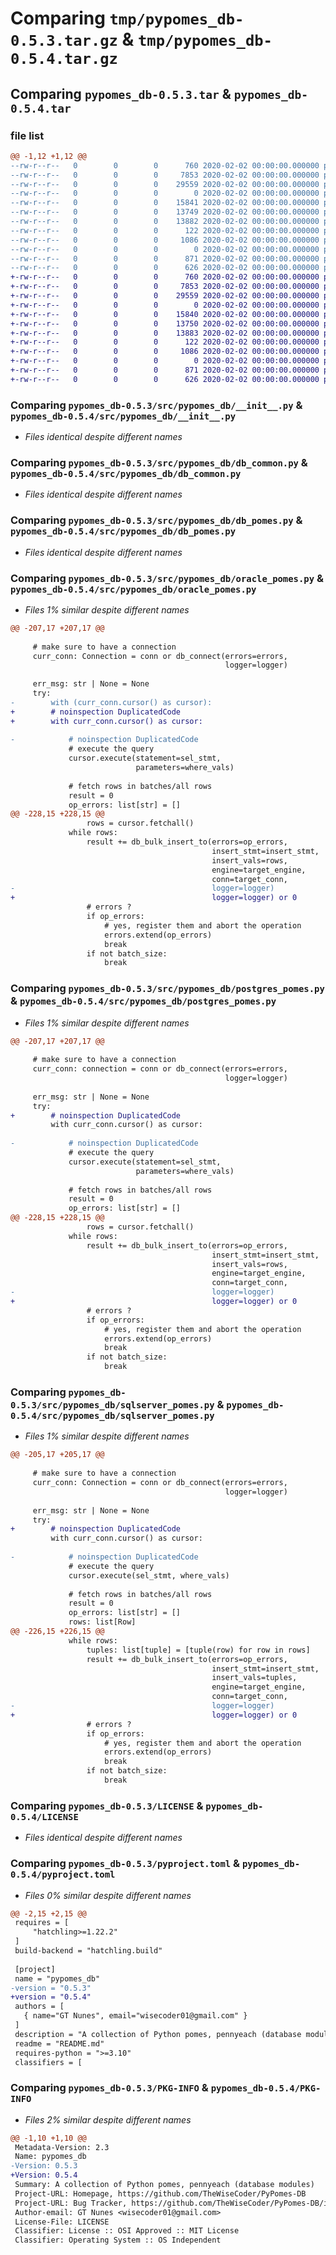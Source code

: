 # Comparing `tmp/pypomes_db-0.5.3.tar.gz` & `tmp/pypomes_db-0.5.4.tar.gz`

## Comparing `pypomes_db-0.5.3.tar` & `pypomes_db-0.5.4.tar`

### file list

```diff
@@ -1,12 +1,12 @@
--rw-r--r--   0        0        0      760 2020-02-02 00:00:00.000000 pypomes_db-0.5.3/src/pypomes_db/__init__.py
--rw-r--r--   0        0        0     7853 2020-02-02 00:00:00.000000 pypomes_db-0.5.3/src/pypomes_db/db_common.py
--rw-r--r--   0        0        0    29559 2020-02-02 00:00:00.000000 pypomes_db-0.5.3/src/pypomes_db/db_pomes.py
--rw-r--r--   0        0        0        0 2020-02-02 00:00:00.000000 pypomes_db-0.5.3/src/pypomes_db/mysql_pomes.py
--rw-r--r--   0        0        0    15841 2020-02-02 00:00:00.000000 pypomes_db-0.5.3/src/pypomes_db/oracle_pomes.py
--rw-r--r--   0        0        0    13749 2020-02-02 00:00:00.000000 pypomes_db-0.5.3/src/pypomes_db/postgres_pomes.py
--rw-r--r--   0        0        0    13882 2020-02-02 00:00:00.000000 pypomes_db-0.5.3/src/pypomes_db/sqlserver_pomes.py
--rw-r--r--   0        0        0      122 2020-02-02 00:00:00.000000 pypomes_db-0.5.3/.gitignore
--rw-r--r--   0        0        0     1086 2020-02-02 00:00:00.000000 pypomes_db-0.5.3/LICENSE
--rw-r--r--   0        0        0        0 2020-02-02 00:00:00.000000 pypomes_db-0.5.3/README.md
--rw-r--r--   0        0        0      871 2020-02-02 00:00:00.000000 pypomes_db-0.5.3/pyproject.toml
--rw-r--r--   0        0        0      626 2020-02-02 00:00:00.000000 pypomes_db-0.5.3/PKG-INFO
+-rw-r--r--   0        0        0      760 2020-02-02 00:00:00.000000 pypomes_db-0.5.4/src/pypomes_db/__init__.py
+-rw-r--r--   0        0        0     7853 2020-02-02 00:00:00.000000 pypomes_db-0.5.4/src/pypomes_db/db_common.py
+-rw-r--r--   0        0        0    29559 2020-02-02 00:00:00.000000 pypomes_db-0.5.4/src/pypomes_db/db_pomes.py
+-rw-r--r--   0        0        0        0 2020-02-02 00:00:00.000000 pypomes_db-0.5.4/src/pypomes_db/mysql_pomes.py
+-rw-r--r--   0        0        0    15840 2020-02-02 00:00:00.000000 pypomes_db-0.5.4/src/pypomes_db/oracle_pomes.py
+-rw-r--r--   0        0        0    13750 2020-02-02 00:00:00.000000 pypomes_db-0.5.4/src/pypomes_db/postgres_pomes.py
+-rw-r--r--   0        0        0    13883 2020-02-02 00:00:00.000000 pypomes_db-0.5.4/src/pypomes_db/sqlserver_pomes.py
+-rw-r--r--   0        0        0      122 2020-02-02 00:00:00.000000 pypomes_db-0.5.4/.gitignore
+-rw-r--r--   0        0        0     1086 2020-02-02 00:00:00.000000 pypomes_db-0.5.4/LICENSE
+-rw-r--r--   0        0        0        0 2020-02-02 00:00:00.000000 pypomes_db-0.5.4/README.md
+-rw-r--r--   0        0        0      871 2020-02-02 00:00:00.000000 pypomes_db-0.5.4/pyproject.toml
+-rw-r--r--   0        0        0      626 2020-02-02 00:00:00.000000 pypomes_db-0.5.4/PKG-INFO
```

### Comparing `pypomes_db-0.5.3/src/pypomes_db/__init__.py` & `pypomes_db-0.5.4/src/pypomes_db/__init__.py`

 * *Files identical despite different names*

### Comparing `pypomes_db-0.5.3/src/pypomes_db/db_common.py` & `pypomes_db-0.5.4/src/pypomes_db/db_common.py`

 * *Files identical despite different names*

### Comparing `pypomes_db-0.5.3/src/pypomes_db/db_pomes.py` & `pypomes_db-0.5.4/src/pypomes_db/db_pomes.py`

 * *Files identical despite different names*

### Comparing `pypomes_db-0.5.3/src/pypomes_db/oracle_pomes.py` & `pypomes_db-0.5.4/src/pypomes_db/oracle_pomes.py`

 * *Files 1% similar despite different names*

```diff
@@ -207,17 +207,17 @@
 
     # make sure to have a connection
     curr_conn: Connection = conn or db_connect(errors=errors,
                                                logger=logger)
 
     err_msg: str | None = None
     try:
-        with (curr_conn.cursor() as cursor):
+        # noinspection DuplicatedCode
+        with curr_conn.cursor() as cursor:
 
-            # noinspection DuplicatedCode
             # execute the query
             cursor.execute(statement=sel_stmt,
                            parameters=where_vals)
 
             # fetch rows in batches/all rows
             result = 0
             op_errors: list[str] = []
@@ -228,15 +228,15 @@
                 rows = cursor.fetchall()
             while rows:
                 result += db_bulk_insert_to(errors=op_errors,
                                             insert_stmt=insert_stmt,
                                             insert_vals=rows,
                                             engine=target_engine,
                                             conn=target_conn,
-                                            logger=logger)
+                                            logger=logger) or 0
                 # errors ?
                 if op_errors:
                     # yes, register them and abort the operation
                     errors.extend(op_errors)
                     break
                 if not batch_size:
                     break
```

### Comparing `pypomes_db-0.5.3/src/pypomes_db/postgres_pomes.py` & `pypomes_db-0.5.4/src/pypomes_db/postgres_pomes.py`

 * *Files 1% similar despite different names*

```diff
@@ -207,17 +207,17 @@
 
     # make sure to have a connection
     curr_conn: connection = conn or db_connect(errors=errors,
                                                logger=logger)
 
     err_msg: str | None = None
     try:
+        # noinspection DuplicatedCode
         with curr_conn.cursor() as cursor:
 
-            # noinspection DuplicatedCode
             # execute the query
             cursor.execute(statement=sel_stmt,
                            parameters=where_vals)
 
             # fetch rows in batches/all rows
             result = 0
             op_errors: list[str] = []
@@ -228,15 +228,15 @@
                 rows = cursor.fetchall()
             while rows:
                 result += db_bulk_insert_to(errors=op_errors,
                                             insert_stmt=insert_stmt,
                                             insert_vals=rows,
                                             engine=target_engine,
                                             conn=target_conn,
-                                            logger=logger)
+                                            logger=logger) or 0
                 # errors ?
                 if op_errors:
                     # yes, register them and abort the operation
                     errors.extend(op_errors)
                     break
                 if not batch_size:
                     break
```

### Comparing `pypomes_db-0.5.3/src/pypomes_db/sqlserver_pomes.py` & `pypomes_db-0.5.4/src/pypomes_db/sqlserver_pomes.py`

 * *Files 1% similar despite different names*

```diff
@@ -205,17 +205,17 @@
 
     # make sure to have a connection
     curr_conn: Connection = conn or db_connect(errors=errors,
                                                logger=logger)
 
     err_msg: str | None = None
     try:
+        # noinspection DuplicatedCode
         with curr_conn.cursor() as cursor:
 
-            # noinspection DuplicatedCode
             # execute the query
             cursor.execute(sel_stmt, where_vals)
 
             # fetch rows in batches/all rows
             result = 0
             op_errors: list[str] = []
             rows: list[Row]
@@ -226,15 +226,15 @@
             while rows:
                 tuples: list[tuple] = [tuple(row) for row in rows]
                 result += db_bulk_insert_to(errors=op_errors,
                                             insert_stmt=insert_stmt,
                                             insert_vals=tuples,
                                             engine=target_engine,
                                             conn=target_conn,
-                                            logger=logger)
+                                            logger=logger) or 0
                 # errors ?
                 if op_errors:
                     # yes, register them and abort the operation
                     errors.extend(op_errors)
                     break
                 if not batch_size:
                     break
```

### Comparing `pypomes_db-0.5.3/LICENSE` & `pypomes_db-0.5.4/LICENSE`

 * *Files identical despite different names*

### Comparing `pypomes_db-0.5.3/pyproject.toml` & `pypomes_db-0.5.4/pyproject.toml`

 * *Files 0% similar despite different names*

```diff
@@ -2,15 +2,15 @@
 requires = [
     "hatchling>=1.22.2"
 ]
 build-backend = "hatchling.build"
 
 [project]
 name = "pypomes_db"
-version = "0.5.3"
+version = "0.5.4"
 authors = [
   { name="GT Nunes", email="wisecoder01@gmail.com" }
 ]
 description = "A collection of Python pomes, pennyeach (database modules)"
 readme = "README.md"
 requires-python = ">=3.10"
 classifiers = [
```

### Comparing `pypomes_db-0.5.3/PKG-INFO` & `pypomes_db-0.5.4/PKG-INFO`

 * *Files 2% similar despite different names*

```diff
@@ -1,10 +1,10 @@
 Metadata-Version: 2.3
 Name: pypomes_db
-Version: 0.5.3
+Version: 0.5.4
 Summary: A collection of Python pomes, pennyeach (database modules)
 Project-URL: Homepage, https://github.com/TheWiseCoder/PyPomes-DB
 Project-URL: Bug Tracker, https://github.com/TheWiseCoder/PyPomes-DB/issues
 Author-email: GT Nunes <wisecoder01@gmail.com>
 License-File: LICENSE
 Classifier: License :: OSI Approved :: MIT License
 Classifier: Operating System :: OS Independent
```

